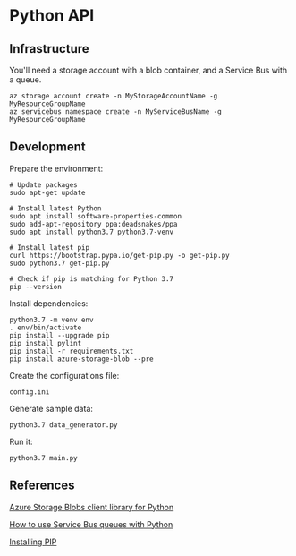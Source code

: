 # Python API

## Infrastructure

You'll need a storage account with a blob container, and a Service Bus with a queue.

```
az storage account create -n MyStorageAccountName -g MyResourceGroupName
az servicebus namespace create -n MyServiceBusName -g MyResourceGroupName
```

## Development

Prepare the environment:

```shell
# Update packages
sudo apt-get update

# Install latest Python
sudo apt install software-properties-common
sudo add-apt-repository ppa:deadsnakes/ppa
sudo apt install python3.7 python3.7-venv

# Install latest pip
curl https://bootstrap.pypa.io/get-pip.py -o get-pip.py
sudo python3.7 get-pip.py

# Check if pip is matching for Python 3.7
pip --version
```

Install dependencies:

```shell
python3.7 -m venv env
. env/bin/activate
pip install --upgrade pip
pip install pylint
pip install -r requirements.txt
pip install azure-storage-blob --pre
```

Create the configurations file:

```
config.ini
```

Generate sample data:

```
python3.7 data_generator.py
```

Run it:

```
python3.7 main.py
```

## References

[Azure Storage Blobs client library for Python](https://github.com/Azure/azure-sdk-for-python/tree/master/sdk/storage/azure-storage-blob)

[How to use Service Bus queues with Python](https://docs.microsoft.com/en-us/azure/service-bus-messaging/service-bus-python-how-to-use-queues)

[Installing PIP](https://pip.pypa.io/en/stable/installing/)
